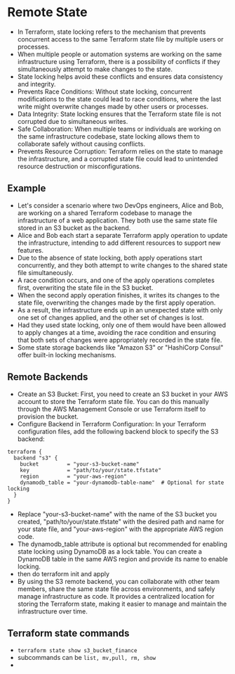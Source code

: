 # Remote State

- In Terraform, state locking refers to the mechanism that prevents concurrent access to the same Terraform state file by multiple users or processes.
- When multiple people or automation systems are working on the same infrastructure using Terraform, there is a possibility of conflicts if they simultaneously attempt to make changes to the state.
- State locking helps avoid these conflicts and ensures data consistency and integrity.
- Prevents Race Conditions: Without state locking, concurrent modifications to the state could lead to race conditions, where the last write might overwrite changes made by other users or processes.
- Data Integrity: State locking ensures that the Terraform state file is not corrupted due to simultaneous writes.
- Safe Collaboration: When multiple teams or individuals are working on the same infrastructure codebase, state locking allows them to collaborate safely without causing conflicts.
- Prevents Resource Corruption: Terraform relies on the state to manage the infrastructure, and a corrupted state file could lead to unintended resource destruction or misconfigurations.


## Example
- Let's consider a scenario where two DevOps engineers, Alice and Bob, are working on a shared Terraform codebase to manage the infrastructure of a web application. They both use the same state file stored in an S3 bucket as the backend.
- Alice and Bob each start a separate Terraform apply operation to update the infrastructure, intending to add different resources to support new features.
- Due to the absence of state locking, both apply operations start concurrently, and they both attempt to write changes to the shared state file simultaneously.
- A race condition occurs, and one of the apply operations completes first, overwriting the state file in the S3 bucket.
- When the second apply operation finishes, it writes its changes to the state file, overwriting the changes made by the first apply operation.
- As a result, the infrastructure ends up in an unexpected state with only one set of changes applied, and the other set of changes is lost.
- Had they used state locking, only one of them would have been allowed to apply changes at a time, avoiding the race condition and ensuring that both sets of changes were appropriately recorded in the state file.
- Some state storage backends like "Amazon S3" or "HashiCorp Consul" offer built-in locking mechanisms.


## Remote Backends
- Create an S3 Bucket: First, you need to create an S3 bucket in your AWS account to store the Terraform state file. You can do this manually through the AWS Management Console or use Terraform itself to provision the bucket.
- Configure Backend in Terraform Configuration: In your Terraform configuration files, add the following backend block to specify the S3 backend:

```
terraform {
  backend "s3" {
    bucket         = "your-s3-bucket-name"
    key            = "path/to/your/state.tfstate"
    region         = "your-aws-region"
    dynamodb_table = "your-dynamodb-table-name"  # Optional for state locking
  }
}

```
- Replace "your-s3-bucket-name" with the name of the S3 bucket you created, "path/to/your/state.tfstate" with the desired path and name for your state file, and "your-aws-region" with the appropriate AWS region code.
- The dynamodb_table attribute is optional but recommended for enabling state locking using DynamoDB as a lock table. You can create a DynamoDB table in the same AWS region and provide its name to enable locking.
- then do terraform init and apply
- By using the S3 remote backend, you can collaborate with other team members, share the same state file across environments, and safely manage infrastructure as code. It provides a centralized location for storing the Terraform state, making it easier to manage and maintain the infrastructure over time.

##  Terraform state commands
- ```terraform state show s3_bucket_finance```
- subcommands can be ```list, mv,pull, rm, show```
- 

















